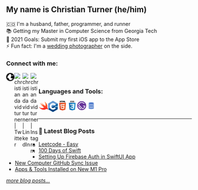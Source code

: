## My name is Christian Turner (he/him)

🇨🇴 I'm a husband, father, programmer, and runner<br>
📚 Getting my Master in Computer Science from Georgia Tech<br>
📱 2021 Goals: Submit my first iOS app to the App Store<br>
⚡ Fun fact: I'm a [wedding photographer](https://christiandavidphoto.com) on the side.

### Connect with me:

[<img align="left" alt="christianturner.netlify.com" width="22px" src="https://raw.githubusercontent.com/iconic/open-iconic/master/svg/globe.svg" />][website]
[<img align="left" alt="christiandavidturner | Twitter" width="22px" src="https://cdn.jsdelivr.net/npm/simple-icons@v3/icons/twitter.svg" />][twitter]
[<img align="left" alt="christiandavidturner | LinkedIn" width="22px" src="https://cdn.jsdelivr.net/npm/simple-icons@v3/icons/linkedin.svg" />][linkedin]
[<img align="left" alt="christiandavidturner | Instagram" width="22px" src="https://cdn.jsdelivr.net/npm/simple-icons@v3/icons/instagram.svg" />][instagram]

<br />

### Languages and Tools:

<img align="left" alt="Swift" width="26px" src="https://github.com/christiandavidturner/codeSTACKr/blob/master/8f50630ae0e1775196e4c270c573ce67.png" />
<img align="left" alt="CPlusPlus" width="26px" src="https://raw.githubusercontent.com/christiandavidturner/codeSTACKr/master/1200px-ISO_C%2B%2B_Logo.svg.png" />
<!-- <img align="left" alt="Visual Studio Code" width="26px" src="https://raw.githubusercontent.com/github/explore/80688e429a7d4ef2fca1e82350fe8e3517d3494d/topics/visual-studio-code/visual-studio-code.png" /> -->
<img align="left" alt="HTML5" width="26px" src="https://raw.githubusercontent.com/github/explore/80688e429a7d4ef2fca1e82350fe8e3517d3494d/topics/html/html.png" />
<img align="left" alt="CSS3" width="26px" src="https://raw.githubusercontent.com/github/explore/80688e429a7d4ef2fca1e82350fe8e3517d3494d/topics/css/css.png" />
<img align="left" alt="Gatsby" width="26px" src="https://raw.githubusercontent.com/github/explore/e94815998e4e0713912fed477a1f346ec04c3da2/topics/gatsby/gatsby.png" />
<img align="left" alt="SQL" width="26px" src="https://raw.githubusercontent.com/github/explore/80688e429a7d4ef2fca1e82350fe8e3517d3494d/topics/sql/sql.png" />
<!-- <img align="left" alt="Git" width="26px" src="https://raw.githubusercontent.com/github/explore/80688e429a7d4ef2fca1e82350fe8e3517d3494d/topics/git/git.png" /> -->
<!-- <img align="left" alt="GitHub" width="26px" src="https://raw.githubusercontent.com/github/explore/78df643247d429f6cc873026c0622819ad797942/topics/github/github.png" /> -->
<!-- <img align="left" alt="Terminal" width="26px" src="https://raw.githubusercontent.com/github/explore/80688e429a7d4ef2fca1e82350fe8e3517d3494d/topics/terminal/terminal.png" /> -->

<br />
<br />

---

### 📕 Latest Blog Posts

<!-- BLOG-POST-LIST:START -->
- [Leetcode - Easy](https://christianturner.netlify.app/blog/LeetCode-Easy/)
- [100 Days of Swift](https://christianturner.netlify.app/blog/100-Days-Of-Swift/)
- [Setting Up Firebase Auth in SwiftUI App](https://christianturner.netlify.app/blog/Firebase-Auth/)
- [New Computer GitHub Sync Issue](https://christianturner.netlify.app/blog/Github-Issue/)
- [Apps & Tools Installed on New M1 Pro](https://christianturner.netlify.app/blog/New-Computer/)
<!-- BLOG-POST-LIST:END -->

[_more blog posts..._](https://christianturner.netlify.app/blog/)

<!-- ---

<details>
  <summary>:zap: GitHub Stats</summary>

  <img align="left" alt="christiandavidturner's GitHub Stats" src="https://github-readme-stats.codestackr.vercel.app/api?username=christiandavidturner&show_icons=true&hide_border=true" />

</details> -->

[website]: https://christianturner.netlify.app/
[twitter]: https://twitter.com/imcdt
[instagram]: https://instagram.com/christiandavidphoto_
[linkedin]: https://www.linkedin.com/in/christiandavidturner/
